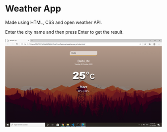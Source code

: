 # Weather App

Made using HTML, CSS and open weather API.

Enter the city name and then press Enter to get the result.

![](2020-10-21.png)
